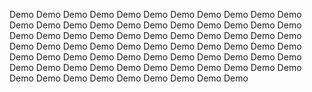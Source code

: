 
Demo
Demo
Demo
Demo
Demo
Demo
Demo
Demo
Demo
Demo
Demo
Demo
Demo
Demo
Demo
Demo
Demo
Demo
Demo
Demo
Demo
Demo
Demo
Demo
Demo
Demo
Demo
Demo
Demo
Demo
Demo
Demo
Demo
Demo
Demo
Demo
Demo
Demo
Demo
Demo
Demo
Demo
Demo
Demo
Demo
Demo
Demo
Demo
Demo
Demo
Demo
Demo
Demo
Demo
Demo
Demo
Demo
Demo
Demo
Demo
Demo
Demo
Demo
Demo
Demo
Demo
Demo
Demo
Demo
Demo
Demo
Demo
Demo
Demo
Demo
